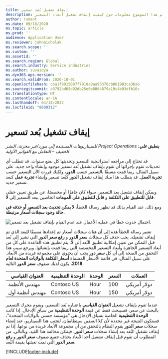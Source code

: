 ```yaml
---
title: إيقاف تشغيل بُعد تسعير
description: يقدم هذا الموضوع معلومات حول كيفية إيقاف تشغيل أبعاد التسعير.
author: rumant
ms.date: 09/18/2020
ms.topic: article
ms.prod: ''
audience: Application User
ms.reviewer: johnmichalak
ms.search.scope: ''
ms.custom: ''
ms.assetid: ''
ms.search.region: Global
ms.search.industry: Service industries
ms.author: suvaidya
ms.dyn365.ops.version: ''
ms.search.validFrom: 2020-10-01
ms.openlocfilehash: cba1f9915087f7910a9aa93378cb861983ca36ab
ms.sourcegitcommit: c0792bd65d92db25e0e8864879a19c4b93efb10c
ms.translationtype: HT
ms.contentlocale: ar-SA
ms.lasthandoff: 04/14/2022
ms.locfileid: "8600312"
---
```

# <a name="turning-off-a-pricing-dimension"></a>إيقاف تشغيل بُعد تسعير

_**ينطبق علي:** ‏‫Project Operations للسيناريوهات المستندة إلى مورد/غير مخزنة‬، ‏‫النشر الخفيف – التعامل مع الفواتير الأولية‬_

قد تحتاج إلى مراجعه استراتيجية التسعير وتحديثها كل بضع سنوات. قد تتطلب أي تحديثات تقوم بإجرائها أن تقوم بإيقاف تشغيل بُعد تسعير موجود وإنشاء واحد جديد. على سبيل المثال، ربما قمت مسبقًا بالتسعير حسب **الدور**، ولكنك قررت الآن التسعير حسب **تجربة العمل**. قد يتطلب هذا منك إيقاف تشغيل **الدور** كبُعد تسعير وإنشاء **تجربة عمل** كبعد تسعير جديد. 

ويمكن إيقاف تشغيل بعد التسعير، سواء كان جاهزًا أو مخصصًا، عن طريق تعيين حقلي **قابل للتطبيق على التكلفة** و **قابل للتطبيق على المبيعات** الخاصين ببعد التسعير إلى **لا**.

ومع ذلك، عند القيام بذلك قد تظهر رسالة الخطأ، **لا يمكن تحديث بعد التسعير أو حذفه في حالة وجود سجلات أسعار مرتبطة.**

![احتمال حدوث خطأ في عمليه الأعمال عند عدم القيام بإيقاف تشغيل بعد تسعير.](media/Business-Process-Error.png)

تشير رسالة الخطأ هذه إلى أن هناك سجلات أسعار تم إعدادها مسبقًا للبعد الذي تم إيقاف تشغيله. يجب حذف كل سجلات **سعر الدور** و **رفع سعر الدور** التي تشير إلى بُعد قبل التمكن من تعيين إمكانية تطبيق البُعد إلى **لا**. يتم تطبيق هذه القاعدة على كل من أبعاد التسعير الجاهزة وأبعاد التسعير المخصصة التي ربما قمت بإنشائها. ويرجع سبب هذا التحقق من الصحة إلى أن كل **سعر دور** يجب أن يحتوي على مجموعة فريدة من الأبعاد. على سبيل المثال، في قائمة الأسعار المسماة **أسعار التكلفة بالولايات المتحدة لعام 2018**، يكون لديك صفوف **سعر الدور** التالية. 

| العنوان القياسي         | الوحدة التنظيمية    |الوحدة   |السعر  |العملات  |
| -----------------------|-------------|-------|-------|----------|
| مهندس الأنظمة|Contoso US|Hour‬| 100|دولار أمريكي|
| مهندس أنظمة أول|Contoso US|Hour‬| 150| دولار أمريكي|


عندما تقوم بإيقاف تشغيل **العنوان القياسي** باعتباره بُعد التسعير، ويقوم محرك التسعير بالبحث عن سعر، فسيبحث فقط عن قيمة **الوحدة التنظيمية** من سياق الإدخال. إذا كانت **الوحدة التنظيمية** الخاصة بسياق الإدخال هي "مؤسسة حسني بالولايات المتحدة"، فستكون النتيجة غير محددة لأن كلا الصفين سيتطابقان. لتجنب هذا السيناريو، عند إنشاء سجلات **سعر الدور** يقوم النظام بالتحقق من أن مجموعة الأبعاد فريدة من نوعها. إذا تم إيقاف تشغيل البُعد بعد إنشاء سجلات **سعر الدور**، فيمكن مخالفة هذا القيد. وبالتالي، من المطلوب أن تقوم قبل إيقاف تشغيل أحد الأبعاد بحذف جميع صفوف **سعر الدور** و **رفع سعر الدور** التي تمت تعبئتها بقيمة البُعد.


[!INCLUDE[footer-include](../includes/footer-banner.md)]